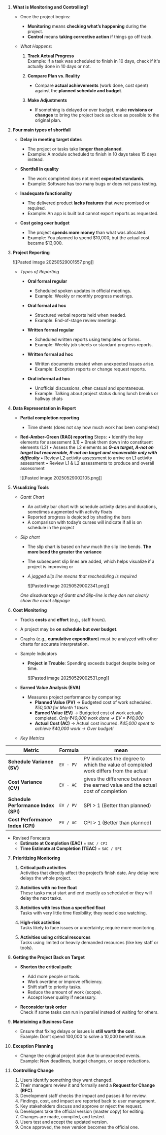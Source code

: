 
1. **What is Monitoring and Controlling?**
	
	- Once the project begins:
		- **Monitoring** means **checking what’s happening** during the project.
		- **Control** means **taking corrective action** if things go off track.
		
	- *What Happens:*
			
		1. **Track Actual Progress**  
		    Example: If a task was scheduled to finish in 10 days, check if it's actually done in 10 days or not.
		    
		2. **Compare Plan vs. Reality**
		    - Compare **actual achievements** (work done, cost spent) against the **planned schedule and budget**.
		    
		3. **Make Adjustments**
		    - If something is delayed or over budget, make **revisions or changes** to bring the project back as close as possible to the original plan.
    
2. **Four main types of shortfall**
	
	- **Delay in meeting target dates**
	    - The project or tasks take **longer than planned**.
	    - Example: A module scheduled to finish in 10 days takes 15 days instead.
	    
	- **Shortfall in quality**
	    - The work completed does not meet **expected standards**.
	    - Example: Software has too many bugs or does not pass testing.
	    
	- **Inadequate functionality**
	    - The delivered product **lacks features** that were promised or required.
	    - Example: An app is built but cannot export reports as requested.
	    
	- **Cost going over budget**
	    - The project **spends more money** than what was allocated.
	    - Example: You planned to spend $10,000, but the actual cost became $13,000.
	
3. **Project Reporting**
	
	![[Pasted image 20250529001557.png]]
	
	- *Types of Reporting*
		
		- **Oral formal regular**
		    - Scheduled spoken updates in official meetings.
		    - Example: Weekly or monthly progress meetings.
	        
		- **Oral formal ad hoc**
		    - Structured verbal reports held when needed.
		    - Example: End-of-stage review meetings.
		    
		- **Written formal regular**
		    - Scheduled written reports using templates or forms.
		    - Example: Weekly job sheets or standard progress reports.
		    
		- **Written formal ad hoc**
		    - Written documents created when unexpected issues arise.
		    - Example: Exception reports or change request reports.
		    
		- **Oral informal ad hoc**
		    - Unofficial discussions, often casual and spontaneous.
		    - Example: Talking about project status during lunch breaks or hallway chats
	
4. **Data Representation in Report**
	
	- **Partial completion reporting**
		- Time sheets (does not say how much work has been completed)
		
	- **Red-Amber-Green (RAG) reporting**
		Steps:
		• Identify the key elements for assessment (L1)
		• Break them down into constituent elements (L2)
		• Assess the L2 elements as ___G-on target, A-not on target but recoverable, R-not on target and recoverable only with difficulty___
		• Review L2 activity assessment to arrive on L1 activity assessment
		• Review L1 & L2 assessments to produce and overall assessment
		
		![[Pasted image 20250529002105.png]]
	
5. **Visualizing Tools**
	
	- _Gantt Chart_
		- An activity bar chart with schedule activity dates and durations, sometimes augmented with activity floats
		- Reported progress is depicted by shading the bars
		- A comparison with today’s curses will indicate if all is on schedule in the project
		
	- _Slip chart_
		- The slip chart is based on how much the slip line bends. **The more bend the greater the variance**
		- The subsequent slip lines are added, which helps visualize if a project is improving or
		- *A jagged slip line means that rescheduling is required*
		
			![[Pasted image 20250529002341.png]]
		
		*One disadvantage of Gantt and Slip-line is they don not clearly show the exact slippage*
	
6. **Cost Monitoring**
	
	- Tracks **costs** and **effort** (e.g., staff hours).
	- A project may be **on schedule but over budget**.
	- Graphs (e.g., **cumulative expenditure**) must be analyzed with other charts for accurate interpretation.
		
	- Sample Indicators
		- **Project in Trouble**: Spending exceeds budget despite being on time.
		
			![[Pasted image 20250529002531.png]]
	
	- **Earned Value Analysis (EVA)**
		
		- Measures project performance by comparing:
			- **Planned Value (PV)** → Budgeted cost of work scheduled. *₹50,000 for Month 1 tasks*
			- **Earned Value (EV)** → Budgeted cost of work actually completed. *Only ₹40,000 work done → EV = ₹40,000*
			- **Actual Cost (AC)** → Actual cost incurred. *₹45,000 spent to achieve ₹40,000 work → Over budget!*
		
	- *Key Metrics*
	
| Metric                               | Formula   | mean                                                                                 |
| ------------------------------------ | --------- | ------------------------------------------------------------------------------------ |
| **Schedule Variance (SV)**           | `EV - PV` | PV indicates the degree to which the value of completed work differs from the actual |
| **Cost Variance (CV)**               | `EV - AC` | gives the difference between the earned value and the actual cost of completion      |
| **Schedule Performance Index (SPI)** | `EV / PV` | SPI > 1 (Better than planned)                                                        |
| **Cost Performance Index (CPI)**     | `EV / AC` | CPI > 1 (Better than planned)                                                        |
	
- Revised Forecasts
	- **Estimate at Completion (EAC)** = `BAC / CPI`  
	- **Time Estimate at Completion (TEAC)** = `SAC / SPI`  
	
7. **Prioritizing Monitoring**
	
	1. **Critical path activities**  
	    Activities that directly affect the project’s finish date. Any delay here delays the whole project.
	    
	2. **Activities with no free float**  
	    These tasks must start and end exactly as scheduled or they will delay the next tasks.
	    
	3. **Activities with less than a specified float**  
	    Tasks with very little time flexibility; they need close watching.
	    
	4. **High-risk activities**  
	    Tasks likely to face issues or uncertainty; require more monitoring.
	    
	5. **Activities using critical resources**  
	    Tasks using limited or heavily demanded resources (like key staff or tools).
    
8. **Getting the Project Back on Target**
	
	- **Shorten the critical path**:
	    - Add more people or tools.
	    - Work overtime or improve efficiency.
	    - Shift staff to priority tasks.
	    - Reduce the amount of work (scope).
	    - Accept lower quality if necessary.
	    
	- **Reconsider task order**  
	    Check if some tasks can run in parallel instead of waiting for others.
    
9. **Maintaining a Business Case**
	
	- Ensure that fixing delays or issues is **still worth the cost**.  
	    Example: Don’t spend 100,000 to solve a 10,000 benefit issue.
    
10. **Exception Planning**
	
	- Change the original project plan due to unexpected events.  
	    Example: New deadlines, budget changes, or scope reductions.
    
11. **Controlling Change**
	
	1. Users identify something they want changed.
	2. Their managers review it and formally send a **Request for Change (RFC)**.
	3. Development staff checks the impact and passes it for review.
	4. Findings, cost, and impact are reported back to user management.
	5. Key stakeholders discuss and approve or reject the request.
	6. Developers take the official version (master copy) for editing.
	7. Changes are made, compiled, and tested.
	8. Users test and accept the updated version.
	9. Once approved, the new version becomes the official one.

